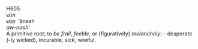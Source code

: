 <body>
  <p>H605<br>  אנשׁ  <br> אָנַשׁ  ‎  ‘ânash  <br><i>aw-nash‘ </i><br>A primitive root; to <i>be</i> <i>frail</i>, <i>feeble</i>, or (figuratively) <i>melancholy: - </i>desperate (-ly wicked), incurable, sick, woeful.<br></p>
 </body>